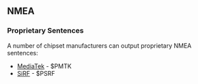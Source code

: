 ## NMEA

### Proprietary Sentences

A number of chipset manufacturers can output proprietary NMEA sentences:

- [MediaTek](mediatek.md) - $PMTK
- [SiRF](sirf.md) - $PSRF
